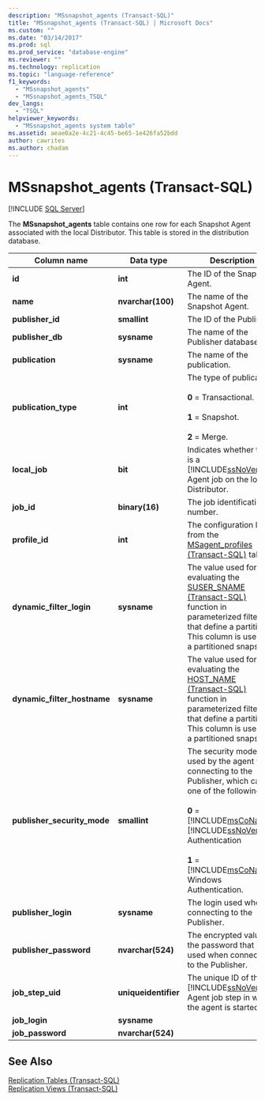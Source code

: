 ```yaml
---
description: "MSsnapshot_agents (Transact-SQL)"
title: "MSsnapshot_agents (Transact-SQL) | Microsoft Docs"
ms.custom: ""
ms.date: "03/14/2017"
ms.prod: sql
ms.prod_service: "database-engine"
ms.reviewer: ""
ms.technology: replication
ms.topic: "language-reference"
f1_keywords: 
  - "MSsnapshot_agents"
  - "MSsnapshot_agents_TSQL"
dev_langs: 
  - "TSQL"
helpviewer_keywords: 
  - "MSsnapshot_agents system table"
ms.assetid: aeae0a2e-4c21-4c45-be65-1e426fa52bdd
author: cawrites
ms.author: chadam
---
```

# MSsnapshot_agents (Transact-SQL)
[!INCLUDE [SQL Server](../../includes/applies-to-version/sqlserver.md)]

  The **MSsnapshot_agents** table contains one row for each Snapshot Agent associated with the local Distributor. This table is stored in the distribution database.  
  
|Column name|Data type|Description|  
|-----------------|---------------|-----------------|  
|**id**|**int**|The ID of the Snapshot Agent.|  
|**name**|**nvarchar(100)**|The name of the Snapshot Agent.|  
|**publisher_id**|**smallint**|The ID of the Publisher.|  
|**publisher_db**|**sysname**|The name of the Publisher database.|  
|**publication**|**sysname**|The name of the publication.|  
|**publication_type**|**int**|The type of publication:<br /><br /> **0** = Transactional.<br /><br /> **1** = Snapshot.<br /><br /> **2** = Merge.|  
|**local_job**|**bit**|Indicates whether there is a [!INCLUDE[ssNoVersion](../../includes/ssnoversion-md.md)] Agent job on the local Distributor.|  
|**job_id**|**binary(16)**|The job identification number.|  
|**profile_id**|**int**|The configuration ID from the [MSagent_profiles &#40;Transact-SQL&#41;](../../relational-databases/system-tables/msagent-profiles-transact-sql.md) table.|  
|**dynamic_filter_login**|**sysname**|The value used for evaluating the [SUSER_SNAME &#40;Transact-SQL&#41;](../../t-sql/functions/suser-sname-transact-sql.md) function in parameterized filters that define a partition. This column is used for a partitioned snapshot.|  
|**dynamic_filter_hostname**|**sysname**|The value used for evaluating the [HOST_NAME &#40;Transact-SQL&#41;](../../t-sql/functions/host-name-transact-sql.md) function in parameterized filters that define a partition. This column is used for a partitioned snapshot.|  
|**publisher_security_mode**|**smallint**|The security mode used by the agent when connecting to the Publisher, which can be one of the following:<br /><br /> **0** = [!INCLUDE[msCoName](../../includes/msconame-md.md)] [!INCLUDE[ssNoVersion](../../includes/ssnoversion-md.md)] Authentication<br /><br /> **1** = [!INCLUDE[msCoName](../../includes/msconame-md.md)] Windows Authentication.|  
|**publisher_login**|**sysname**|The login used when connecting to the Publisher.|  
|**publisher_password**|**nvarchar(524)**|The encrypted value of the password that is used when connecting to the Publisher.|  
|**job_step_uid**|**uniqueidentifier**|The unique ID of the [!INCLUDE[ssNoVersion](../../includes/ssnoversion-md.md)] Agent job step in which the agent is started.|  
|**job_login**|**sysname**||  
|**job_password**|**nvarchar(524)**||  
  
## See Also  
 [Replication Tables &#40;Transact-SQL&#41;](../../relational-databases/system-tables/replication-tables-transact-sql.md)   
 [Replication Views &#40;Transact-SQL&#41;](../../relational-databases/system-views/replication-views-transact-sql.md)  
  
  
